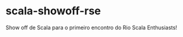 scala-showoff-rse
=================

Show off de Scala para o primeiro encontro do Rio Scala Enthusiasts!

